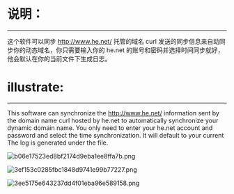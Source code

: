 # 说明：

* * *

这个软件可以同步 http://www.he.net/ 托管的域名 curl 发送的同步信息来自动同步你的动态域名，你只需要输入你的 he.net 的账号和密码并选择时间同步就好，他会默认在你的当前文件下生成日志。

# illustrate:

* * *

This software can synchronize the http://www.he.net/ information sent by the domain name curl hosted by he.net to automatically synchronize your dynamic domain name. You only need to enter your he.net account and password and select the time synchronization. It will default to your current The log is generated under the file.

![b06e17523ed8bf2174d9eba1ee8ffa7b.png](../_resources/b06e17523ed8bf2174d9eba1ee8ffa7b.png)

![3ef153c0285fbc1848d9741e99b77227.png](../_resources/3ef153c0285fbc1848d9741e99b77227.png)

![3ee5175e643237dd4f01eba96e589158.png](../_resources/3ee5175e643237dd4f01eba96e589158.png)